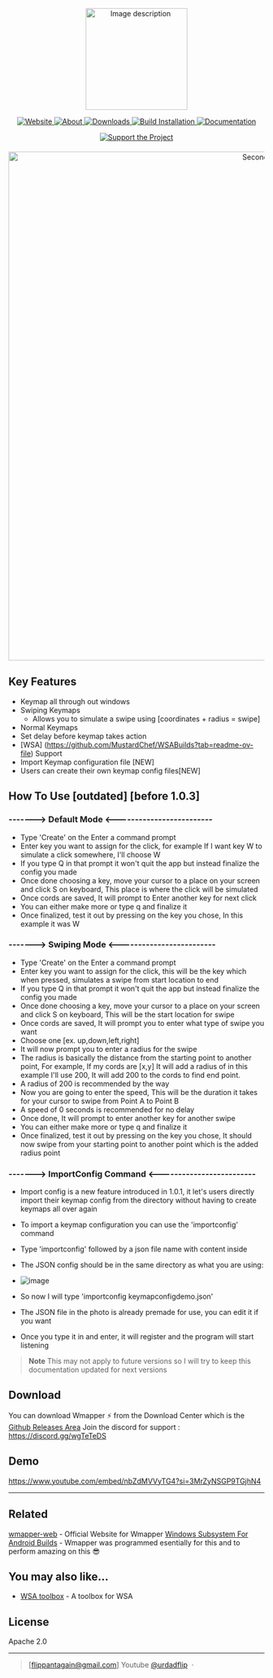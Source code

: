 <p align="center">
  <img src="https://github.com/user-attachments/assets/614ac46c-4635-47e0-94da-a4e9f0cee203" alt="Image description" width="200">
</p>

<p align="center">
  <a href="https://yourwebsite.com" target="_blank">
    <img src="https://img.shields.io/badge/✨%20Website-black?style=for-the-badge&logo=firefox&logoColor=white" alt="Website">
  </a>
  <a href="https://yourwebsite.com/about" target="_blank">
    <img src="https://img.shields.io/badge/❓%20About-black?style=for-the-badge&logo=firefox&logoColor=white" alt="About">
  </a>
  <a href="https://yourwebsite.com/downloads" target="_blank">
    <img src="https://img.shields.io/badge/🔽%20Downloads-black?style=for-the-badge&logo=firefox&logoColor=white" alt="Downloads">
  </a>
  <a href="https://yourwebsite.com/build-installation" target="_blank">
    <img src="https://img.shields.io/badge/👩‍💻%20Build%20Installation-black?style=for-the-badge&logo=firefox&logoColor=white" alt="Build Installation">
  </a>
  <a href="https://yourwebsite.com/documentation" target="_blank">
    <img src="https://img.shields.io/badge/📜%20Documentation-black?style=for-the-badge&logo=firefox&logoColor=white" alt="Documentation">
  </a>
</p>

<p align="center">
  <a href="https://yourwebsite.com/support" target="_blank">
    <img src="https://img.shields.io/badge/❤️%20Support%20the%20Project-white?style=for-the-badge&logo=none" alt="Support the Project">
  </a>
</p>

<!-- Add the new image with appropriate spacing -->
<p align="center" style="margin-top: 20px;">
  <img src="https://github.com/user-attachments/assets/5892b3d2-251a-4146-8409-7c8e948ad392" alt="Second Image" width="1000">
</p>


## Key Features

* Keymap all through out windows
* Swiping Keymaps
  - Allows you to simulate a swipe using [coordinates + radius = swipe]
* Normal Keymaps  
* Set delay before keymap takes action
* [WSA] (https://github.com/MustardChef/WSABuilds?tab=readme-ov-file) Support
* Import Keymap configuration file [NEW]
* Users can create their own keymap config files[NEW]

## How To Use [outdated] [before 1.0.3]

### -------> Default Mode <-------------------------
 - Type 'Create' on the Enter a command prompt
 - Enter key you want to assign for the click, for example If I want key W to simulate a click somewhere, I'll choose W
 - If you type Q in that prompt it won't quit the app but instead finalize the config you made
 - Once done choosing a key, move your cursor to a place on your screen and click S on keyboard, This place is where the click will be simulated
 - Once cords are saved, It will prompt to Enter another key for next click
 - You can either make more or type q and finalize it
 - Once finalized, test it out by pressing on the key you chose, In this example it was W

### -------> Swiping Mode <-------------------------
 - Type 'Create' on the Enter a command prompt
 - Enter key you want to assign for the click, this will be the key which when pressed, simulates a swipe from start location to end
 - If you type Q in that prompt it won't quit the app but instead finalize the config you made
 - Once done choosing a key, move your cursor to a place on your screen and click S on keyboard, This will be the start location for swipe
 - Once cords are saved, It will prompt you to enter what type of swipe you want
 - Choose one [ex. up,down,left,right]
 - It will now prompt you to enter a radius for the swipe
 - The radius is basically the distance from the starting point to another point, For example, If my cords are [x,y] It will add a radius of in this example I'll use 200, It will add 200 to the cords to find end point.
 - A radius of 200 is recommended by the way
 - Now you are going to enter the speed, This will be the duration it takes for your cursor to swipe from Point A to Point B
 - A speed of 0 seconds is recommended for no delay
 - Once done, It will prompt to enter another key for another swipe
 - You can either make more or type q and finalize it
 - Once finalized, test it out by pressing on the key you chose, It should now swipe from your starting point to another point which is the added radius point

### -------> ImportConfig Command <-------------------------
 - Import config is a new feature introduced in 1.0.1, it let's users directly import their keymap config from the directory without having to create keymaps all over again
 - To import a keymap configuration you can use the 'importconfig' command
 - Type 'importconfig' followed by a json file name with content inside
 - The JSON config should be in the same directory as what you are using:
 - 
   ![image](https://github.com/FlippantDev/Wmapper/assets/134905706/c57af3f2-74ef-48a2-bd35-678f523438d3)

 - So now I will type 'importconfig keymapconfigdemo.json'
 - The JSON file in the photo is already premade for use, you can edit it if you want
 - Once you type it in and enter, it will register and the program will start listening


> **Note**
> This may not apply to future versions so I will try to keep this documentation updated for next versions






## Download 

You can download Wmapper ⚡ from the Download Center which is the [Github Releases Area](https://github.com/FlippantDev/Wmapper/releases/)
Join the discord for support : https://discord.gg/wgTeTeDS

## Demo

https://www.youtube.com/embed/nbZdMVVyTG4?si=3MrZyNSGP9TGjhN4


---

## Related

[wmapper-web](https://wmapperonline.web.app) - Official Website for Wmapper
[Windows Subsystem For Android Builds](https://github.com/MustardChef/WSABuilds?tab=readme-ov-file) - Wmapper was programmed esentially for this and to perform amazing on this 😎


## You may also like...

- [WSA toolbox]([https://github.com/amitmerchant1990/pomolectron](https://apps.microsoft.com/detail/9PPSP2MKVTGT?hl=da-DK&gl=CN)) - A toolbox for WSA

## License

Apache 2.0

---

> [flippantagain@gmail.com]
> Youtube [@urdadflip](https://www.youtube.com/channel/UCE-ixwTDDLOqRPz3InkWPYw) &nbsp;&middot;&nbsp;

